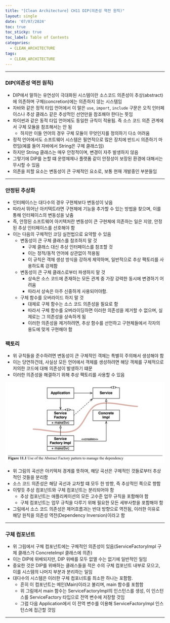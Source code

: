 ```yaml
---
title: "[Clean Architecture] CH11 DIP(의존성 역전 원칙)"
layout: single
date: '07/07/2024'
toc: true
toc_sticky: true
toc_label: Table of Contents
categories:
  - CLEAN_ARCHITECTURE
tags:
  - CLEAN_ARCHITECTURE
---
```


---

### DIP(의존성 역전 원칙)
* DIP에서 말하는 유연성이 극대화된 시스템이란 소스코드 의존성이 추상(abstract)에 의존하며 구체(concretion)에는 의존하지 않는 시스템임
* 자바와 같은 정적 타입 언어에서 이 말은 `use`, `import`, `include` 구문은 오직 인터페이스나 추상 클래스 같은 추상적인 선언만을 참조해야 한다는 뜻임
* 파이썬과 같은 동적 타입 언어에도 동일한 규칙이 적용됨. 즉 소스 코드 의존 관계에서 구체 모듈을 참조해서는 안 됨
    * 하지만 이들 언어의 경우 구체 모듈이 무엇인지를 정의하기 다소 어려움
* 정적 언어에서도 소프트웨어 시스템은 필연적으로 많은 장치에 반드시 의존하기 마련임(예를 들어 자바에서 String은 구체 클래스임)
* 하지만 String 클래스는 매우 안정적이며, 변경이 자주 발생하지 않음
* 그렇기에 DIP를 논할 떄 운영체제나 플랫폼 같이 안정성이 보장된 환경에 대해서는 무시할 수 있음
* 의존을 피할 요소는 변동성이 큰 구체적인 요소로, 보통 현재 개발중인 부분들임

---

### 안정된 추상화
* 인터페이스는 대다수의 경우 구현체보다 변동성이 낮음
* 따라서 뛰어난 아키텍트라면 구현체에 기능을 추가할 수 있는 방법을 찾으며, 이를 통해 인터페이스의 변동성을 낮춤
* 즉, 안정된 소프트웨어 아키텍처란 변동성이 큰 구현체에 의존하는 일은 지양, 안정된 추상 인터페이스를 선호해야 함
* 이는 다음의 구체적인 코딩 실천법으료 요약할 수 있음
    * 변동성이 큰 구체 클래스를 참조하지 말 것
        * 구체 클래스 대신 추상 인터페이스를 참조할 것
        * 이는 정적/동적 언어에 상관없이 적용됨
        * 이 규칙은 객채 생성 방식을 강하게 제약하며, 일반적으로 추상 팩토리를 사용하도록 강제함
    * 변동성이 큰 구체 클래스로부터 파생하지 말 것
        * 상속은 소스 코드에 존재하는 모든 관계 중 가장 강력한 동시에 변경하기 어려움
        * 따라서 상속은 아주 신중하게 사용되어야함.
    * 구체 함수를 오버라이드 하지 말 것
        * 대체로 구체 함수는 소스 코드 의존성을 필요로 함
        * 따라서 구체 함수를 오버라이딩하면 이러한 의존성을 제거할 수 없으며, 실제로는 그 의존성을 상속하게 됨
        * 이러한 의존성을 제거하려면, 추상 함수를 선언하고 구현체들에서 각자의 용도에 맞게 구현해야 함

### 팩토리
* 위 규칙들을 준수하려면 변동성이 큰 구체적인 객체는 특별히 주의해서 생성해야 함
* 이는 당연하건데, 사실상 모든 언어에서 객체를 생성하려면 해당 객체를 구체적으로 저의한 코드에 대해 의존성이 발생하기 떄문
* 이러한 의존성을 해결하기 위해 추상 팩토리를 사용할 수 있음

<p align="center">
    <img src="img/programming/clean_architecture/clean_architecture1.png" align="center">
</p>

* 위 그림의 곡선은 아키텍처 경계를 뜻하며, 해당 곡선은 구체적인 것들로부터 추상적인 것들을 분리함
* 소스 코드 의존성은 해당 곡선과 교차할 떄 모두 한 방향, 즉 추상적인 쪽으로 향함
* 이렇듯 추상 컴포넌트와 구체 컴포넌트는 분리되어야 함
    * 추상 컴포넌트는 애플리케이션의 모든 고수준 업무 규칙을 포함해야 함
    * 구체 컴포넌트는 업무 규칙을 다루기 위해 필요한 모든 세부사항을 포함해야 함
* 그림에서 소스 코드 의존성은 제어흐름과는 반대 방향으로 역전됨, 이러한 이유로 해당 원칙을 의존성 역전(Dependency Inversion)이라고 함

---

### 구체 컴포넌트
* 위 그림에서 구체 컴포넌트에는 구체적인 의존성이 있음(ServiceFactoryImpl 구체 클래스가 ConcreteImpl 클래스에 의존)
* 이는 DIP에 위배되지만, DIP 위배를 모두 없앨 수는 없기에 일반적인 일임
* 중요한 것은 DIP를 위배하는 클래스들을 적은 수의 구체 컴포넌트 내부로 모으고, 이를 시스템의 나머지 부분과 분리하는 일임
* 대다수의 시스템은 이러한 구체 컴포너트를 최소한 하나는 포함함.
    * 흔히 이 컴포넌트는 메인(Main)이라고 불리며, main 함수를 포함함
    * 위 그림에서 main 함수는 ServiceFactoryImpl의 인스턴스를 생성, 이 인스턴스를 ServiceFactory 타입으로 전역 변수에 저장할 것임
    * 그럼 다음 Application에서 이 전역 변수를 이용해 ServiceFactoryImpl 인스턴스에 접근할 것임

---